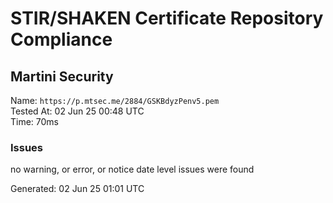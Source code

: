 # STIR/SHAKEN Certificate Repository Compliance

## Martini Security

Name: `https://p.mtsec.me/2884/GSKBdyzPenv5.pem`\
Tested At: 02 Jun 25 00:48 UTC\
Time: 70ms

### Issues

no warning, or error, or notice date level issues were found

Generated: 02 Jun 25 01:01 UTC